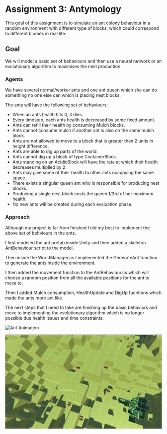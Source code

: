 # Assignment 3: Antymology

This goal of this assignment is to simulate an ant colony behaviour in a random environment with different type of blocks, which could correspond to different biomes in real life.

## Goal

We will model a basic set of behaviours and then use a neural network or an evolutionary algorithm to maximises the nest production.

### Agents

We have several normal/worker ants and one ant queen which she can do something no one else can which is placing nest blocks.

The ants will have the following set of behaviours:

- When an ants health hits 0, it dies.
- Every timestep, each ants health is decreased by some fixed amount.
- Ants can refill their health by consuming Mulch blocks.
- Ants cannot consume mulch if another ant is also on the same mulch block.
- Ants are not allowed to move to a block that is greater than 2 units in height difference.
- Ants are able to dig up parts of the world.
- Ants cannot dig up a block of type ContainerBlock.
- Ants standing on an AcidicBlock will have the rate at which their health decreases multiplied by 2.
- Ants may give some of their health to other ants occupying the same space.
- There exists a singular queen ant who is responsible for producing nest blocks.
- Producing a single nest block costs the queen 1/3rd of her maximum health.
- No new ants will be created during each evaluation phase.

### Approach

Although my project is far from finished I did my best to implement the above set of behviours in the ants.

I first modeled the ant prefab inside Unity and then added a skeleton AntBehaviour script to the model.

Then inside the WorldManager.cs I implemented the GenerateAnt function to generate the ants inside the environment.

I then added the movement function to the AntBehaviour.cs which will choose a random position from all the available positions for the ant to move to.

Then I added Mulch consumption, HealthUpdate and DigUp fucntions which made the ants more ant like.

The next steps that I need to take are finishing up the basic behaviors and move to implementing the evolutionary algorithm which is no longer possible due health issues and time constraints.



![Ant Animation](ant.gif) 




![Ant Screenshot](Screenshot_74.jpg)